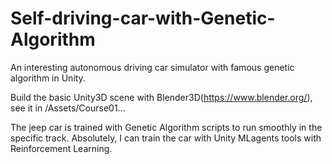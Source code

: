 # Self-driving-car-with-Genetic-Algorithm
An interesting autonomous driving car simulator with famous genetic algorithm in Unity. 

Build the basic Unity3D scene with Blender3D(https://www.blender.org/), see it in /Assets/Course01...

The jeep car is trained with Genetic Algorithm scripts to run smoothly in the specific track. 
Absolutely, I can train the car with Unity MLagents tools with Reinforcement Learning.

